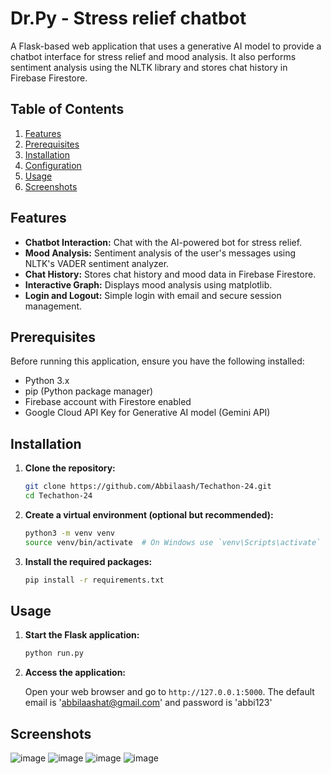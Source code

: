 # Dr.Py - Stress relief chatbot

A Flask-based web application that uses a generative AI model to provide a chatbot interface for stress relief and mood analysis. It also performs sentiment analysis using the NLTK library and stores chat history in Firebase Firestore.

## Table of Contents

1. [Features](#features)
2. [Prerequisites](#prerequisites)
3. [Installation](#installation)
4. [Configuration](#configuration)
5. [Usage](#usage)
6. [Screenshots](#screenshots)

## Features

- **Chatbot Interaction:** Chat with the AI-powered bot for stress relief.
- **Mood Analysis:** Sentiment analysis of the user's messages using NLTK's VADER sentiment analyzer.
- **Chat History:** Stores chat history and mood data in Firebase Firestore.
- **Interactive Graph:** Displays mood analysis using matplotlib.
- **Login and Logout:** Simple login with email and secure session management.

## Prerequisites

Before running this application, ensure you have the following installed:

- Python 3.x
- pip (Python package manager)
- Firebase account with Firestore enabled
- Google Cloud API Key for Generative AI model (Gemini API)

## Installation

1. **Clone the repository:**

    ```bash
    git clone https://github.com/Abbilaash/Techathon-24.git
    cd Techathon-24
    ```

2. **Create a virtual environment (optional but recommended):**

    ```bash
    python3 -m venv venv
    source venv/bin/activate  # On Windows use `venv\Scripts\activate`
    ```

3. **Install the required packages:**

    ```bash
    pip install -r requirements.txt
    ```

## Usage

1. **Start the Flask application:**

    ```bash
    python run.py
    ```

2. **Access the application:**

    Open your web browser and go to `http://127.0.0.1:5000`.
   The default email is 'abbilaashat@gmail.com' and password is 'abbi123'

## Screenshots
![image](https://github.com/user-attachments/assets/d705e094-53fe-475c-9409-fe9bfedaa93f)
![image](https://github.com/user-attachments/assets/222a37c3-6098-4982-853a-bb74cddea7fa)
![image](https://github.com/user-attachments/assets/4c1ab372-f05a-4be6-ab87-90ca312a8907)
![image](https://github.com/user-attachments/assets/e36df796-403e-4d3d-bb5b-1555afb157d5)




